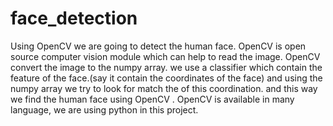 # face_detection
Using OpenCV  we are going to detect the human face. OpenCV is open source computer vision module which can help to read the image. OpenCV convert the image to the numpy array.
we use a classifier which contain the feature of the face.(say it contain the coordinates of the face) and using the numpy array we try to look for match the of this coordination.
and this way we find the human face using OpenCV . OpenCV is available in many language, we are using python in this project. 
